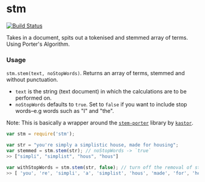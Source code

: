 stm
===
[![Build Status](https://travis-ci.org/waltervascarvalho/stm.svg?branch=master)](https://travis-ci.org/waltervascarvalho/stm)

Takes in a document, spits out a tokenised and stemmed array of terms. Using Porter's Algorithm.

### Usage
`stm.stem(text, noStopWords)`. Returns an array of terms, stemmed and without punctuation.

* `text` is the string (text document) in which the calculations are to be performed on.
* `noStopWords` defaults to `true`. Set to `false` if you want to include stop words–e.g words such as "I" and "the".

Note: This is basically a wrapper around the [`stem-porter`](https://www.npmjs.org/package/stem-porter) library by [`kastor`](https://www.npmjs.org/~kastor).

```javascript
var stm = require('stm');

var str = "you're simply a simplistic house, made for housing";
var stemmed = stm.stem(str); // noStopWords -> `true`
>> ["simpli", "simplist", "hous", "hous"]

var withStopWords = stm.stem(str, false); // turn off the removal of stop words
>> [ 'you', 're', 'simpli', 'a', 'simplist', 'hous', 'made', 'for', 'hous'];
```

